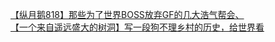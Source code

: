 [【纵月鹅818】那些为了世界BOSS放弃GF的几大浩气帮会、](http://tieba.baidu.com/p/2366726374?see_lz=1&pn=)   
[【一个来自遥远盛大的树洞】写一段狗不理乡村的历史，给世界看](http://tieba.baidu.com/p/2367009592?see_lz=1&pn=)   
